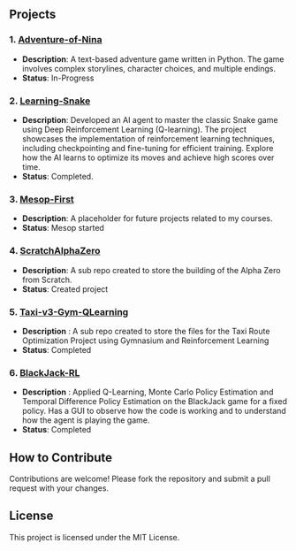 ## Projects

### 1. [Adventure-of-Nina](Adventure-of-nina)

- **Description**: A text-based adventure game written in Python. The game involves complex storylines, character choices, and multiple endings.
- **Status**: In-Progress

### 2. [Learning-Snake](Learning-Snake)

- **Description**: Developed an AI agent to master the classic Snake game using Deep Reinforcement Learning (Q-learning). The project showcases the implementation of reinforcement learning techniques, including checkpointing and fine-tuning for efficient training. Explore how the AI learns to optimize its moves and achieve high scores over time.
- **Status**: Completed.

### 3. [Mesop-First](Mesop-First)

- **Description**: A placeholder for future projects related to my courses.
- **Status**: Mesop started

### 4. [ScratchAlphaZero](ScratchAlphaZero)

- **Description**: A sub repo created to store the building of the Alpha Zero from Scratch.
- **Status**: Created project

### 5. [Taxi-v3-Gym-QLearning](Taxi-v3-Gym-QLearning)

- **Description** : A sub repo created to store the files for the Taxi Route Optimization Project using Gymnasium and Reinforcement Learning
- **Status**: Completed

### 6. [BlackJack-RL](BlackJack-RL)

- **Description** : Applied Q-Learning, Monte Carlo Policy Estimation and Temporal Difference Policy Estimation on the BlackJack game for a fixed policy. Has a GUI to observe how the code is working and to understand how the agent is playing the game.
- **Status**: Completed


## How to Contribute

Contributions are welcome! Please fork the repository and submit a pull request with your changes.

## License

This project is licensed under the MIT License.
